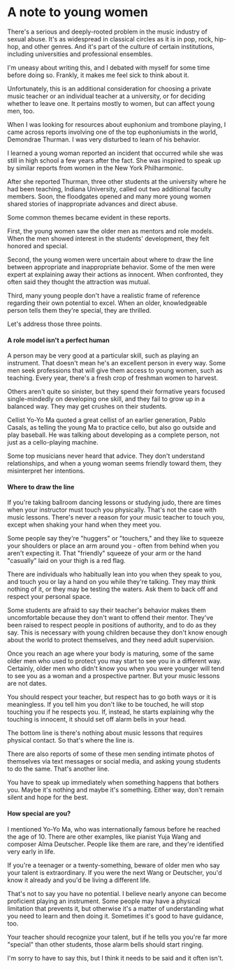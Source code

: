 # A note to young women 

There's a serious and deeply-rooted problem in the music industry of sexual abuse. It's as widespread in classical circles as it is in pop, rock, hip-hop, and other genres. And it's part of the culture of certain institutions, including universities and professional ensembles. 

I'm uneasy about writing this, and I debated with myself for some time before doing so. Frankly, it makes me feel sick to think about it. 

Unfortunately, this is an additional consideration for choosing a private music teacher or an individual teacher at a university, or for deciding whether to leave one. It pertains mostly to women, but can affect young men, too.

When I was looking for resources about euphonium and trombone playing, I came across reports involving one of the top euphoniumists in the world, Demondrae Thurman. I was very disturbed to learn of his behavior. 

I learned a young woman reported an incident that occurred while she was still in high school a few years after the fact. She was inspired to speak up by similar reports from women in the New York Philharmonic. 

After she reported Thurman, three other students at the university where he had been teaching, Indiana University, called out two additional faculty members. Soon, the floodgates opened and many more young women shared stories of inappropriate advances and direct abuse. 

Some common themes became evident in these reports. 

First, the young women saw the older men as mentors and role models. When the men showed interest in the students' development, they felt honored and special. 

Second, the young women were uncertain about where to draw the line between appropriate and inappropriate behavior. Some of the men were expert at explaining away their actions as innocent. When confronted, they often said they thought the attraction was mutual. 

Third, many young people don't have a realistic frame of reference regarding their own potential to excel. When an older, knowledgeable person tells them they're special, they are thrilled.

Let's address those three points.

#### A role model isn't a perfect human

A person may be very good at a particular skill, such as playing an instrument. That doesn't mean he's an excellent person in every way. Some men seek professions that will give them access to young women, such as teaching. Every year, there's a fresh crop of freshman women to harvest.

Others aren't quite so sinister, but they spend their formative years focused single-mindedly on developing one skill, and they fail to grow up in a balanced way. They may get crushes on their students. 

Cellist Yo-Yo Ma quoted a great cellist of an earlier generation, Pablo Casals, as telling the young Ma to practice cello, but also go outside and play baseball. He was talking about developing as a complete person, not just as a cello-playing machine. 

Some top musicians never heard that advice. They don't understand relationships, and when a young woman seems friendly toward them, they misinterpret her intentions. 

#### Where to draw the line 

If you're taking ballroom dancing lessons or studying judo, there are times when your instructor must touch you physically. That's not the case with music lessons. There's never a reason for your music teacher to touch you, except when shaking your hand when they meet you. 

Some people say they're "huggers" or "touchers," and they like to squeeze your shoulders or place an arm around you - often from behind when you aren't expecting it. That "friendly" squeeze of your arm or the hand "casually" laid on your thigh is a red flag. 

There are individuals who habitually lean into you when they speak to you, and touch you or lay a hand on you while they're talking. They may think nothing of it, or they may be testing the waters. Ask them to back off and respect your personal space. 

Some students are afraid to say their teacher's behavior makes them uncomfortable because they don't want to offend their mentor. They've been raised to respect people in positions of authority, and to do as they say. This is necessary with young children because they don't know enough about the world to protect themselves, and they need adult supervision. 

Once you reach an age where your body is maturing, some of the same older men who used to protect you may start to see you in a different way. Certainly, older men who didn't know you when you were younger will tend to see you as a woman and a prospective partner. But your music lessons are not dates. 

You should respect your teacher, but respect has to go both ways or it is meaningless. If you tell him you don't like to be touched, he will stop touching you if he respects you. If, instead, he starts explaining why the touching is innocent, it should set off alarm bells in your head. 

The bottom line is there's nothing about music lessons that requires physical contact. So that's where the line is.

There are also reports of some of these men sending intimate photos of themselves via text messages or social media, and asking young students to do the same. That's another line. 

You have to speak up immediately when something happens that bothers you. Maybe it's nothing and maybe it's something. Either way, don't remain silent and hope for the best.

#### How special are you? 

I mentioned Yo-Yo Ma, who was internationally famous before he reached the age of 10. There are other examples, like pianist Yuja Wang and composer Alma Deutscher. People like them are rare, and they're identified very early in life. 

If you're a teenager or a twenty-something, beware of older men who say your talent is extraordinary. If you were the next Wang or Deutscher, you'd know it already and you'd be living a different life. 

That's not to say you have no potential. I believe nearly anyone can become proficient playing an instrument. Some people may have a physical limitation that prevents it, but otherwise it's a matter of understanding what you need to learn and then doing it. Sometimes it's good to have guidance, too. 

Your teacher should recognize your talent, but if he tells you you're far more "special" than other students, those alarm bells should start ringing. 

I'm sorry to have to say this, but I think it needs to be said and it often isn't. 